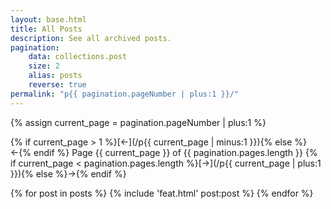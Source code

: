 ```yaml
---
layout: base.html
title: All Posts
description: See all archived posts.
pagination:
    data: collections.post
    size: 2
    alias: posts
    reverse: true
permalink: "p{{ pagination.pageNumber | plus:1 }}/"
---
```

{% assign current_page = pagination.pageNumber | plus:1 %}

{% if current_page > 1 %}[&leftarrow;](/p{{ current_page | minus:1 }}){% else %}&leftarrow;{% endif %}
Page {{ current_page }} of {{ pagination.pages.length }}
{% if current_page < pagination.pages.length %}[&rightarrow;](/p{{ current_page | plus:1 }}){% else %}&rightarrow;{% endif %}

{% for post in posts %}
{% include 'feat.html' post:post %}
{% endfor %}